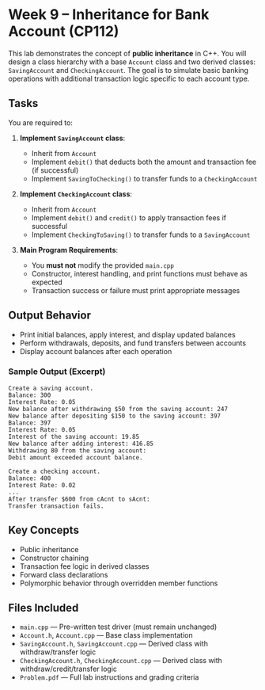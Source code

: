 # Week 9 – Inheritance for Bank Account (CP112)

This lab demonstrates the concept of **public inheritance** in C++. You will design a class hierarchy with a base `Account` class and two derived classes: `SavingAccount` and `CheckingAccount`. The goal is to simulate basic banking operations with additional transaction logic specific to each account type.

## Tasks

You are required to:

1. **Implement `SavingAccount` class**:
   - Inherit from `Account`
   - Implement `debit()` that deducts both the amount and transaction fee (if successful)
   - Implement `SavingToChecking()` to transfer funds to a `CheckingAccount`

2. **Implement `CheckingAccount` class**:
   - Inherit from `Account`
   - Implement `debit()` and `credit()` to apply transaction fees if successful
   - Implement `CheckingToSaving()` to transfer funds to a `SavingAccount`

3. **Main Program Requirements**:
   - You **must not** modify the provided `main.cpp`
   - Constructor, interest handling, and print functions must behave as expected
   - Transaction success or failure must print appropriate messages

## Output Behavior

- Print initial balances, apply interest, and display updated balances
- Perform withdrawals, deposits, and fund transfers between accounts
- Display account balances after each operation

### Sample Output (Excerpt)
```
Create a saving account.
Balance: 300
Interest Rate: 0.05
New balance after withdrawing $50 from the saving account: 247
New balance after depositing $150 to the saving account: 397
Balance: 397
Interest Rate: 0.05
Interest of the saving account: 19.85
New balance after adding interest: 416.85
Withdrawing 80 from the saving account:
Debit amount exceeded account balance.

Create a checking account.
Balance: 400
Interest Rate: 0.02
...
After transfer $600 from cAcnt to sAcnt:
Transfer transaction fails.
```

## Key Concepts
- Public inheritance
- Constructor chaining
- Transaction fee logic in derived classes
- Forward class declarations
- Polymorphic behavior through overridden member functions

## Files Included
- `main.cpp` — Pre-written test driver (must remain unchanged)
- `Account.h`, `Account.cpp` — Base class implementation
- `SavingAccount.h`, `SavingAccount.cpp` — Derived class with withdraw/transfer logic
- `CheckingAccount.h`, `CheckingAccount.cpp` — Derived class with withdraw/credit/transfer logic
- `Problem.pdf` — Full lab instructions and grading criteria
